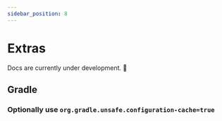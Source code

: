```yaml
---
sidebar_position: 8
---
```


# Extras

Docs are currently under development. 🚧

## Gradle

### Optionally use `org.gradle.unsafe.configuration-cache=true`
